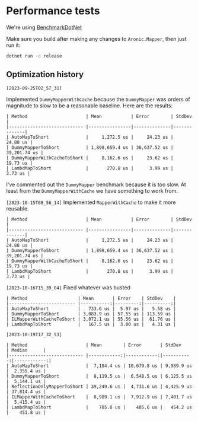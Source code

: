 # Performance tests

We're using [BenchmarkDotNet](https://github.com/dotnet/BenchmarkDotNet)

Make sure you build after making any changes to `Aronic.Mapper`, then just run it:

```bash
dotnet run -c release
```

## Optimization history

`[2023-09-25T02_57_31]`

Implemented `DummyMapperWithCache` because the `DummyMapper` was orders of magnitude to slow to be a reasonable baseline.  Here are the results:
```
| Method                      | Mean           | Error        | StdDev       |
|---------------------------- |----------------|--------------|--------------|
| AutoMapToShort              |     1,272.5 us |     24.23 us |     24.88 us |
| DummyMapperToShort          | 1,898,659.4 us | 36,637.52 us | 39,201.74 us |
| DummyMapperWithCacheToShort |     8,162.6 us |     23.62 us |     19.73 us |
| LambdMapToShort             |       270.8 us |      3.99 us |      3.73 us |
```
I've commented out the `DummyMapper` benchmark because it is too slow.  At least from the `DummyMapperWithCache` we have something to work from.

`[2023-10-15T08_56_14]`
Implemented `MapperWithCache` to make it more reusable.
```
| Method                      | Mean           | Error        | StdDev       |
|---------------------------- |----------------|--------------|--------------|
| AutoMapToShort              |     1,272.5 us |     24.23 us |     24.88 us |
| DummyMapperToShort          | 1,898,659.4 us | 36,637.52 us | 39,201.74 us |
| DummyMapperWithCacheToShort |     8,162.6 us |     23.62 us |     19.73 us |
| LambdMapToShort             |       270.8 us |      3.99 us |      3.73 us |
```

`[2023-10-16T15_39_04]`
Fixed whatever was busted
```
| Method                   | Mean       | Error    | StdDev    |
|------------------------- |-----------:|---------:|----------:|
| AutoMapToShort           |   733.6 us |  5.97 us |   5.58 us |
| DummyMapperToShort       | 3,083.9 us | 57.55 us | 113.59 us |
| ILMapperWithCacheToShort | 3,072.1 us | 55.56 us |  61.76 us |
| LambdMapToShort          |   167.5 us |  3.00 us |   4.31 us |
```

`[2023-10-19T17_32_53]`
```
| Method                      | Mean        | Error       | StdDev     | Median      |
|---------------------------- |------------:|------------:|-----------:|------------:|
| AutoMapToShort              |  7,184.4 us | 10,679.8 us | 9,989.9 us |  2,355.4 us |
| DummyMapperToShort          |  8,119.5 us |  6,548.5 us | 6,125.5 us |  5,144.1 us |
| ReflectionOnlyMapperToShort | 39,249.6 us |  4,731.6 us | 4,425.9 us | 37,814.4 us |
| ILMapperWithCacheToShort    |  8,989.1 us |  7,912.9 us | 7,401.7 us |  5,415.4 us |
| LambdMapToShort             |    705.0 us |    485.6 us |   454.2 us |    451.8 us |
```